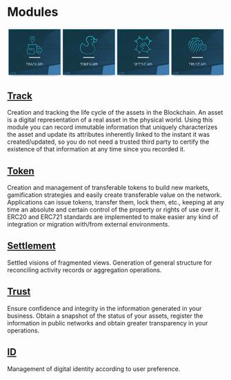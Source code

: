 # Modules

![TrustOS modules](./images/trustos_modules.png)

## [Track](track.md)

Creation and tracking the life cycle of the assets in the Blockchain. An asset
is a digital representation of a real asset in the physical world. Using this module you can
record immutable information that uniquely characterizes the asset and update its attributes inherently linked to the instant it was created/updated, so you do not need a trusted third party to certify the existence of that information at any time since you recorded it.

## [Token](token.md)

Creation and management of transferable tokens to build new markets, gamification strategies and easily create transferable value on the network. Applications can issue tokens, transfer them, lock them, etc., keeping at any time an absolute and certain control of the property or rights of use over it. ERC20 and ERC721 standards are implemented to make easier any kind of integration or migration with/from external environments.

## [Settlement](settle.md)

Settled visions of fragmented views. Generation of general structure for reconciling activity records or aggregation operations.

## [Trust](trust.md)

Ensure confidence and integrity in the information generated in your business. Obtain a snapshot of the status of your assets, register the information in public networks and obtain greater transparency in your operations.

## [ID](id.md)

Management of digital identity according to user preference. 

